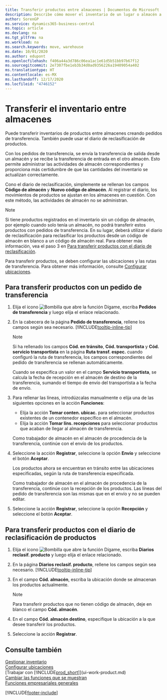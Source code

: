 ```yaml
---
title: Transferir productos entre almacenes | Documentos de Microsoft
description: Describe cómo mover el inventario de un lugar o almacén a otro con el diario de reclasificación o con pedidos de transferencia.
author: SorenGP
ms.service: dynamics365-business-central
ms.topic: article
ms.devlang: na
ms.tgt_pltfrm: na
ms.workload: na
ms.search.keywords: move, warehouse
ms.date: 10/01/2020
ms.author: edupont
ms.openlocfilehash: f406a44a3d786c06ea1ac1e61d5b51bb97b67f12
ms.sourcegitcommit: 2e7307fbe1eb3b34d0ad9356226a19409054a402
ms.translationtype: HT
ms.contentlocale: es-MX
ms.lasthandoff: 12/17/2020
ms.locfileid: "4746152"
---
```

# <a name="transfer-inventory-between-locations"></a>Transferir el inventario entre almacenes
Puede transferir inventarios de productos entre almacenes creando pedidos de transferencia. También puede usar el diario de reclasificación de productos.

Con los pedidos de transferencia, se envía la transferencia de salida desde un almacén y se recibe la transferencia de entrada en el otro almacén. Esto permite administrar las actividades de almacén correspondientes y proporciona más certidumbre de que las cantidades del inventario se actualizan correctamente.

Cono el diario de reclasificación, simplemente se rellenan los campos **Código de almacén** y **Nuevo código de almacén**. Al registrar el diario, los movimientos de productos se ajustan en los almacenes en cuestión. Con este método, las actividades de almacén no se administran.

> [!NOTE]  
>   Si tiene productos registrados en el inventario sin un código de almacén, por ejemplo cuando solo tenía un almacén, no podrá transferir estos productos con pedidos de transferencia. En su lugar, deberá utilizar el diario de reclasificación para reclasificar los productos desde un código de almacén en blanco a un código de almacén real.  Para obtener más información, vea el paso 3 en [Para transferir productos con el diario de reclasificación](inventory-how-transfer-between-locations.md#to-transfer-items-with-the-item-reclassification-journal).

Para transferir productos, se deben configurar las ubicaciones y las rutas de transferencia. Para obtener más información, consulte [Configurar ubicaciones](inventory-how-setup-locations.md).

## <a name="to-transfer-items-with-a-transfer-order"></a>Para transferir productos con un pedido de transferencia
1. Elija el icono ![Bombilla que abre la función Dígame](media/ui-search/search_small.png "Dígame qué desea hacer"), escriba **Pedidos de transferencia** y luego elija el enlace relacionado.
2. En la cabecera de la página **Pedido de transferencia**, rellene los campos según sea necesario. [!INCLUDE[tooltip-inline-tip](includes/tooltip-inline-tip_md.md)]

    > [!NOTE]  
    >   Si ha rellenado los campos **Cód. en tránsito**, **Cód. transportista** y **Cód. servicio transportista** en la página **Ruta transf. espec.** cuando configuró la ruta de transferencia, los campos correspondientes del pedido de transferencia se rellenan automáticamente.

    Cuando se especifica un valor en el campo **Servicio transportista**, se calcula la fecha de recepción en el almacén de destino de la transferencia, sumando el tiempo de envío del transportista a la fecha de envío.

3. Para rellenar las líneas, introdúzcalas manualmente o elija una de las siguientes opciones en la acción **Funciones**:
    - Elija la acción **Tomar conten. ubicac.** para seleccionar productos existentes de un contenedor específico en el almacén.
    - Elija la acción **Tomar líns. recepciones** para seleccionar productos que acaban de llegar al almacén de transferencia.   

    Como trabajador de almacén en el almacén de procedencia de la transferencia, continúe con el envío de los productos.
4. Seleccione la acción **Registrar**, seleccione la opción **Envío** y seleccione el botón **Aceptar**.

    Los productos ahora se encuentran en tránsito entre las ubicaciones especificadas, según la ruta de transferencia especificada.

    Como trabajador de almacén en el almacén de procedencia de la transferencia, continúe con la recepción de los productos. Las líneas del pedido de transferencia son las mismas que en el envío y no se pueden editar.
5. Seleccione la acción **Registrar**, seleccione la opción **Recepción** y seleccione el botón **Aceptar**.

## <a name="to-transfer-items-with-the-item-reclassification-journal"></a>Para transferir productos con el diario de reclasificación de productos
1. Elija el icono ![Bombilla que abre la función Dígame](media/ui-search/search_small.png "Dígame qué desea hacer"), escriba **Diarios reclasif. producto** y luego elija el enlace relacionado.
2. En la página **Diarios reclasif. producto**, rellene los campos según sea necesario. [!INCLUDE[tooltip-inline-tip](includes/tooltip-inline-tip_md.md)]
3. En el campo **Cód. almacén**, escriba la ubicación donde se almacenan los productos actualmente.

    > [!NOTE]  
    >   Para transferir productos que no tienen código de almacén, deje en blanco el campo **Cód. almacén**.
4. En el campo **Cód. almacén destino**, especifique la ubicación a la que desee transferir los productos.
5. Seleccione la acción **Registrar**.

## <a name="see-also"></a>Consulte también
[Gestionar inventario](inventory-manage-inventory.md)  
[Configurar ubicaciones](inventory-how-setup-locations.md)  
[Trabajar con [!INCLUDE[prod_short](includes/prod_short.md)]](ui-work-product.md)  
[Cambiar las funciones que se muestran](ui-experiences.md)  
[Funciones empresariales generales](ui-across-business-areas.md)


[!INCLUDE[footer-include](includes/footer-banner.md)]